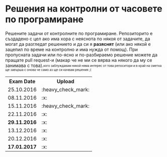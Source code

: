 <h1>Решения на контролни от часовете по програмиране</h1>
Решените задачи от контролните по програмиране. Репозиторито е създадено с цел ако има хора с неяснота по някоя от задачите, да могат да разгледат решението и да си я <b>разяснят</b> (или ако някой е зацепил по време на контролно и има нужда от помощ). При пропусната задачи или по-ясно и по-разбираемо решение можете да пращате pull request-и (макар че не ми се вярва на някого да му се занимава с това).<sub><sup>кого заблуждавам никой няма интерес от това репоситори и в край на сметка ще завърша с онова че само аз ще си качвам решения ;( </sup></sub>
<br>
<table>
  <tr>
    <th>Exam Date</th>
    <th>Upload</th>
  </tr>
  <tr>
    <td>25.10.2016</td>
    <td>:heavy_check_mark:</td>
  </tr>
  <tr>
    <td>08.11.2016</td>
    <td>:x:</td>
  </tr>
  <tr>
    <td>15.11.2016</td>
    <td>:heavy_check_mark:</td>
  </tr>
  <tr>
    <td>22.11.2016</td>
    <td>:x:</td>
  </tr>
  <tr>
    <td><b>29.11.2016</b></td>
    <td>:x:</td>
  </tr>
  <tr>
    <td>13.12.2016</td>
    <td>:x:</td>
  </tr>
  <tr>
    <td>20.12.2016</td>
    <td>:x:</td>
  </tr>
  <tr>
    <td><b>17.01.2017</b></td>
    <td>:x:</td>
  </tr>
</table>
